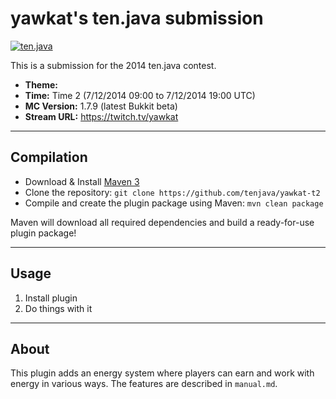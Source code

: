 yawkat's ten.java submission
==============================

[![ten.java](https://cdn.mediacru.sh/hu4CJqRD7AiB.svg)](https://tenjava.com/)

This is a submission for the 2014 ten.java contest.

- __Theme:__
- __Time:__ Time 2 (7/12/2014 09:00 to 7/12/2014 19:00 UTC)
- __MC Version:__ 1.7.9 (latest Bukkit beta)
- __Stream URL:__ https://twitch.tv/yawkat

<!-- put chosen theme above -->

---------------------------------------

Compilation
-----------

- Download & Install [Maven 3](http://maven.apache.org/download.html)
- Clone the repository: `git clone https://github.com/tenjava/yawkat-t2`
- Compile and create the plugin package using Maven: `mvn clean package`

Maven will download all required dependencies and build a ready-for-use plugin package!

---------------------------------------

Usage
-----

1. Install plugin
2. Do things with it

---------------------------------------

About
-----

This plugin adds an energy system where players can earn and work with energy in various ways. The features are
described in `manual.md`.
